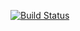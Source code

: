 [![Build Status](https://travis-ci.org/maruina/ansible-playbooks.svg?branch=master)](https://travis-ci.org/maruina/ansible-playbooks)
